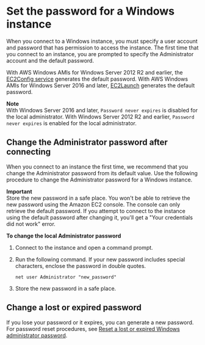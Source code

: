 # Set the password for a Windows instance<a name="ec2-windows-passwords"></a>

When you connect to a Windows instance, you must specify a user account and password that has permission to access the instance\. The first time that you connect to an instance, you are prompted to specify the Administrator account and the default password\.

With AWS Windows AMIs for Windows Server 2012 R2 and earlier, the [EC2Config service](ec2config-service.md) generates the default password\. With AWS Windows AMIs for Windows Server 2016 and later, [EC2Launch](ec2launch.md) generates the default password\.

**Note**  
With Windows Server 2016 and later, `Password never expires` is disabled for the local administrator\. With Windows Server 2012 R2 and earlier, `Password never expires` is enabled for the local administrator\.

## Change the Administrator password after connecting<a name="change-admin-password"></a>

When you connect to an instance the first time, we recommend that you change the Administrator password from its default value\. Use the following procedure to change the Administrator password for a Windows instance\.

**Important**  
Store the new password in a safe place\. You won't be able to retrieve the new password using the Amazon EC2 console\. The console can only retrieve the default password\. If you attempt to connect to the instance using the default password after changing it, you'll get a "Your credentials did not work" error\.

**To change the local Administrator password**

1. Connect to the instance and open a command prompt\.

1. Run the following command\. If your new password includes special characters, enclose the password in double quotes\.

   ```
   net user Administrator "new_password"
   ```

1. Store the new password in a safe place\.

## Change a lost or expired password<a name="change-lost-expired-password"></a>

If you lose your password or it expires, you can generate a new password\. For password reset procedures, see [Reset a lost or expired Windows administrator password](ResettingAdminPassword.md)\.